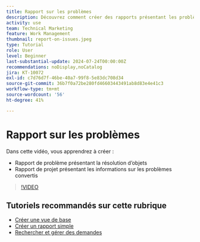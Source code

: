 ```yaml
---
title: Rapport sur les problèmes
description: Découvrez comment créer des rapports présentant les problèmes en cours et les informations de conversion.
activity: use
team: Technical Marketing
feature: Work Management
thumbnail: report-on-issues.jpeg
type: Tutorial
role: User
level: Beginner
last-substantial-update: 2024-07-24T00:00:00Z
recommendations: noDisplay,noCatalog
jira: KT-10072
exl-id: c7d76d7f-46be-40a7-99f8-5e83dc708d34
source-git-commit: 36b7f0a72be280fd46603443491ab8d83e4e41c3
workflow-type: tm+mt
source-wordcount: '56'
ht-degree: 41%

---
```


# Rapport sur les problèmes

Dans cette vidéo, vous apprendrez à créer :

* Rapport de problème présentant la résolution d’objets
* Rapport de projet présentant les informations sur les problèmes convertis


>[!VIDEO](https://video.tv.adobe.com/v/3432002/?quality=12&learn=on)


## Tutoriels recommandés sur cette rubrique

* [Créer une vue de base](/help/reporting/basic-reporting/create-a-basic-view.md)
* [Créer un rapport simple](/help/reporting/basic-reporting/create-a-simple-report.md)
* [Rechercher et gérer des demandes](/help/manage-work/issues-requests/find-requests.md)

